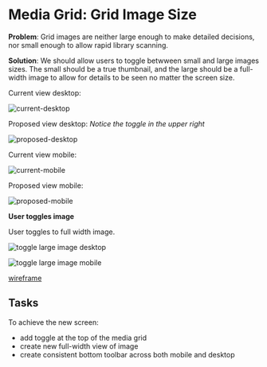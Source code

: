 # Media Grid: Grid Image Size

**Problem**: Grid images are neither large enough to make detailed decisions, nor small enough to allow rapid library scanning.

**Solution**:   We should allow users to toggle betwween small and large images sizes. The small should be a true thumbnail, and the large should be a full-width image to allow for details to be seen no matter the screen size.

Current view desktop:

![current-desktop](https://cldup.com/OFJGOovBlC.png)

Proposed view desktop: _Notice the toggle in the upper right_

![proposed-desktop](https://cldup.com/JNC9v6hTD4.png)

Current view mobile:

![current-mobile](https://cldup.com/QEmaltv2Bq.png)

Proposed view mobile:

![proposed-mobile](https://cldup.com/Wt3mC7ymSw.png)

**User toggles image**

User toggles to full width image.

![toggle large image desktop](https://www.dropbox.com/s/q9k8l8ypoxl4ors/Screen%20Shot%202015-04-30%20at%2012.22.58%20PM.png?dl=1)

![toggle large image mobile](https://www.dropbox.com/s/qkils534ckc8md4/Screen%20Shot%202015-04-30%20at%2012.22.49%20PM.png?dl=1)

[wireframe](https://projects.invisionapp.com/share/QD2NHGDYB#/screens/72120163?maintainScrollPosition=true)

## Tasks

To achieve the new screen:
- add toggle at the top of the media grid
- create new full-width view of image
- create consistent bottom toolbar across both mobile and desktop